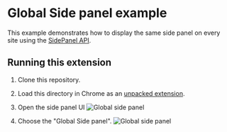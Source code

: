 # Global Side panel example

This example demonstrates how to display the same side panel on every site using the [SidePanel API](https://developer.chrome.com/docs/extensions/reference/sidePanel/).

## Running this extension

1. Clone this repository.
2. Load this directory in Chrome as an [unpacked extension](https://developer.chrome.com/docs/extensions/mv3/getstarted/development-basics/#load-unpacked).
3. Open the side panel UI
   <img src="https://wd.imgix.net/image/BhuKGJaIeLNPW9ehns59NfwqKxF2/2uFG8qxM7cqyMuXWlD9R.png?auto=format&w=400" alt="Global side panel">

4. Choose the "Global Side panel".
   <img src="https://wd.imgix.net/image/BhuKGJaIeLNPW9ehns59NfwqKxF2/iidZp01nIEHRUjrpt6Hn.png?auto=format&w=700" alt="Global side panel">

